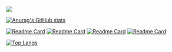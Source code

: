 <picture>
  <img src="https://cdn.mphot.cn/github/screenshot-20221111-162205.png" />
</picture>

[![Anurag's GitHub stats](https://github-readme-stats.vercel.app/api?username=iyuyoung&show_icons=true&hide=contribs,prs&bg_color=121212&title_color=ff2342&icon_color=f85066&text_color=ffffff)](https://github.com/anuraghazra/github-readme-stats)

[![Readme Card](https://github-readme-stats.vercel.app/api/pin/?username=iyuyoung&repo=python_daliy&bg_color=121212&title_color=ff2342&icon_color=f85066&text_color=ffffff)](https://github.com/iyuyoung/python_daliy.git)
[![Readme Card](https://github-readme-stats.vercel.app/api/pin/?username=iyuyoung&repo=image&bg_color=121212&title_color=ff2342&icon_color=f85066&text_color=ffffff)](https://github.com/iyuyoung/image.git)
[![Readme Card](https://github-readme-stats.vercel.app/api/pin/?username=iyuyoung&repo=vue-admin&bg_color=121212&title_color=ff2342&icon_color=f85066&text_color=ffffff)](https://github.com/iyuyoung/vue-admin.git)
[![Readme Card](https://github-readme-stats.vercel.app/api/pin/?username=iyuyoung&repo=proxy_pool&bg_color=121212&title_color=ff2342&icon_color=f85066&text_color=ffffff)](https://github.com/iyuyoung/proxy_pool.git)

[![Top Langs](https://github-readme-stats.vercel.app/api/top-langs/?username=iyuyoung&bg_color=121212&title_color=ff2342&icon_color=f85066&text_color=ffffff)](https://github.com/anuraghazra/github-readme-stats)




<!---
iyuyoung/iyuyoung is a ✨ special ✨ repository because its `README.md` (this file) appears on your GitHub profile.
You can click the Preview link to take a look at your changes.
--->
